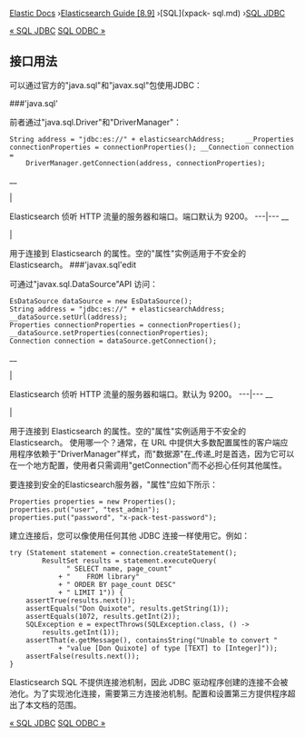 

[Elastic Docs](/guide/) ›[Elasticsearch Guide [8.9]](index.md) ›[SQL](xpack-
sql.md) ›[SQL JDBC](sql-jdbc.md)

[« SQL JDBC](sql-jdbc.md) [SQL ODBC »](sql-odbc.md)

## 接口用法

可以通过官方的"java.sql"和"javax.sql"包使用JDBC：

###'java.sql'

前者通过"java.sql.Driver"和"DriverManager"：

    
    
    String address = "jdbc:es://" + elasticsearchAddress;     __Properties connectionProperties = connectionProperties(); __Connection connection =
        DriverManager.getConnection(address, connectionProperties);

__

|

Elasticsearch 侦听 HTTP 流量的服务器和端口。端口默认为 9200。   ---|---    __

|

用于连接到 Elasticsearch 的属性。空的"属性"实例适用于不安全的 Elasticsearch。   ###'javax.sql'edit

可通过"javax.sql.DataSource"API 访问：

    
    
    EsDataSource dataSource = new EsDataSource();
    String address = "jdbc:es://" + elasticsearchAddress;     __dataSource.setUrl(address);
    Properties connectionProperties = connectionProperties(); __dataSource.setProperties(connectionProperties);
    Connection connection = dataSource.getConnection();

__

|

Elasticsearch 侦听 HTTP 流量的服务器和端口。默认为 9200。   ---|---    __

|

用于连接到 Elasticsearch 的属性。空的"属性"实例适用于不安全的 Elasticsearch。   使用哪一个？通常，在 URL 中提供大多数配置属性的客户端应用程序依赖于"DriverManager"样式，而"数据源"在_传递_时是首选，因为它可以在一个地方配置，使用者只需调用"getConnection"而不必担心任何其他属性。

要连接到安全的Elasticsearch服务器，"属性"应如下所示：

    
    
    Properties properties = new Properties();
    properties.put("user", "test_admin");
    properties.put("password", "x-pack-test-password");

建立连接后，您可以像使用任何其他 JDBC 连接一样使用它。例如：

    
    
    try (Statement statement = connection.createStatement();
            ResultSet results = statement.executeQuery(
                  " SELECT name, page_count"
                + "    FROM library"
                + " ORDER BY page_count DESC"
                + " LIMIT 1")) {
        assertTrue(results.next());
        assertEquals("Don Quixote", results.getString(1));
        assertEquals(1072, results.getInt(2));
        SQLException e = expectThrows(SQLException.class, () ->
            results.getInt(1));
        assertThat(e.getMessage(), containsString("Unable to convert "
                + "value [Don Quixote] of type [TEXT] to [Integer]"));
        assertFalse(results.next());
    }

Elasticsearch SQL 不提供连接池机制，因此 JDBC 驱动程序创建的连接不会被池化。为了实现池化连接，需要第三方连接池机制。配置和设置第三方提供程序超出了本文档的范围。

[« SQL JDBC](sql-jdbc.md) [SQL ODBC »](sql-odbc.md)
